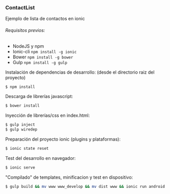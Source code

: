 ### ContactList
Ejemplo de lista de contactos en ionic

###### Requisitos previos:

  - NodeJS y npm
  - Ionic-cli `npm install -g ionic`
  - Bower `npm install -g bower`
  - Gulp `npm install -g gulp`

Instalación de dependencias de desarrollo: (desde el directorio raiz del proyecto)
```sh
$ npm install
```

Descarga de librerías javascript:
```sh
$ bower install
```

Inyección de librerías/css en index.html:
```sh
$ gulp inject
$ gulp wiredep
```

Preparación del proyecto ionic (plugins y plataformas):
```sh
$ ionic state reset
```

Test del desarrollo en navegador:
```sh
$ ionic serve
```

"Compilado" de templates, minificacion y test en dispositivo:
```sh
$ gulp build && mv www www_develop && mv dist www && ionic run android && rm -R www && mv www_develop www
```